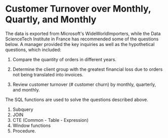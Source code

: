# Customer Turnover over Monthly, Quartly, and Monthly 

The data is exported from Microsoft's WideWorldImporters, while the Data ScienceTech Institute in France has recommended some of the questions below. A manager provided the key inquiries as well as the hypothetical questions, which included: 

1. Compare the quantity of orders in different years.
2. Determine the client group with the greatest financial loss due to orders not being translated into invoices. 

3. Review customer turnover (# customer churn) by monthly, quarterly, and monthly.

The SQL functions are used to solve the questions described above.
1. Subquery
2. JOIN
3. CTE (Common - Table - Expression)
4. Window functions
5. Procedure.

